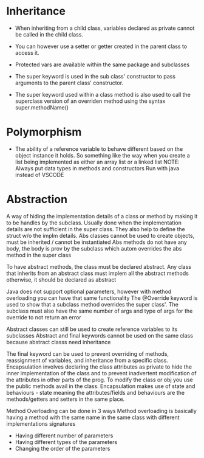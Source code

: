 # Inheritance

- When inheriting from a child class, variables declared as private cannot be called in the child class. 
- You can however use a setter or getter created in the parent class to access it.
- Protected vars are available within the same package and subclasses

- The super keyword is used in the sub class' constructor to pass arguments to the parent class' constructor.
- The super keyword used within a class method is also used to call the superclass version of an overriden method using the syntax super.methodName()


# Polymorphism

- The ability of a reference variable to behave different based on the object instance it holds. 
So something like the way when you create a list being implemented as either an array list or a linked list
NOTE: Always put data types in methods and constructors
Run with java instead of VSCODE

# Abstraction
A way of hiding the implementation details of a class or method by making it to be handles by the subclass. Usually done when the implementation details are not sufficient in the super class. They also help to define the struct w/o the implm details.
Abs classes cannot be used to create objects, must be inherited / cannot be instantiated
Abs methods do not have any body, the body is prov by the subclass which autom overrides the abs method in the super class

To have abstract methods, the class must be declared abstract.
Any class that inherits from an abstract class must implem all the abstract methods otherwise, it should be declared as abstract

Java does not support optional parameters, however with method overloading you can have that same functionality
The @Override keyword is used to show that a subclass method overrides the super class'. The subclass must also have the same number of args and type of args for the override to not return an error

Abstract classes can still be used to create reference variables to its subclasses
Abstract and final keywords cannot be used on the same class because abstract classs need inheritance

The final keyword can be used to prevent overriding of methods, reassignment of variables, and inheritance from a specific class.
Encapsulation involves declaring the class attributes as private to hide the inner implementation of the class and to prevent inadvertent modification of the attributes in other parts of the prog. 
To modify the class or obj you use the public methods avail in the class.
Encapsulation makes use of state and behaviours - state meaning the attributes/fields and behaviours are the methods/getters and setters in the same place.

Method Overloading can be done in 3 ways
Method overloading is basically having a method with the same name in the same class with different implementations signatures
- Having different number of parameters
- Having different types of the parameters
- Changing the order of the parameters